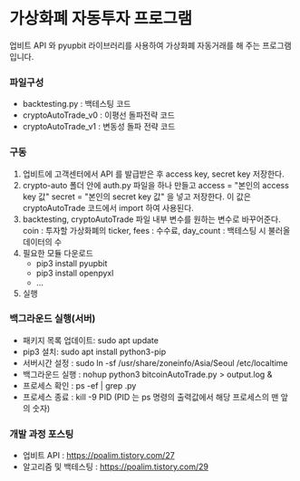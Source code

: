 # 가상화폐 자동투자 프로그램  
업비트 API 와 pyupbit 라이브러리를 사용하여 가상화폐 자동거래를 해 주는 프로그램입니다.  

### 파일구성  
+ backtesting.py : 백테스팅 코드  
+ cryptoAutoTrade_v0 : 이평선 돌파전략 코드  
+ cryptoAutoTrade_v1 : 변동성 돌파 전략 코드  

### 구동
1. 업비트에 고객센터에서 API 를 발급받은 후 access key, secret key 저장한다.
2. crypto-auto 폴더 안에 auth.py 파일을 하나 만들고 access = "본인의 access key 값" secret = "본인의 secret key 값" 을 넣고 저장한다. 이 값은 cryptoAutoTrade 코드에서 import 하여 사용된다.
3. backtesting, cryptoAutoTrade 파일 내부 변수를 원하는 변수로 바꾸어준다. coin : 투자할 가상화폐의 ticker, fees : 수수료, day_count : 백테스팅 시 불러올 데이터의 수
4. 필요한 모듈 다운로드
    + pip3 install pyupbit
    + pip3 install openpyxl
    + ...
5. 실행

### 백그라운드 실행(서버)
+ 패키지 목록 업데이트: sudo apt update
+ pip3 설치: sudo apt install python3-pip
+ 서버시간 설정 : sudo ln -sf /usr/share/zoneinfo/Asia/Seoul /etc/localtime  
+ 백그라운드 실행 : nohup python3 bitcoinAutoTrade.py > output.log &  
+ 프로세스 확인 : ps -ef | grep .py  
+ 프로세스 종료 : kill -9 PID  (PID 는 ps 명령의 출력값에서 해당 프로세스의 맨 앞의 숫자)  

### 개발 과정 포스팅
+ 업비트 API : https://poalim.tistory.com/27  
+ 알고리즘 및 백테스팅 : https://poalim.tistory.com/29
